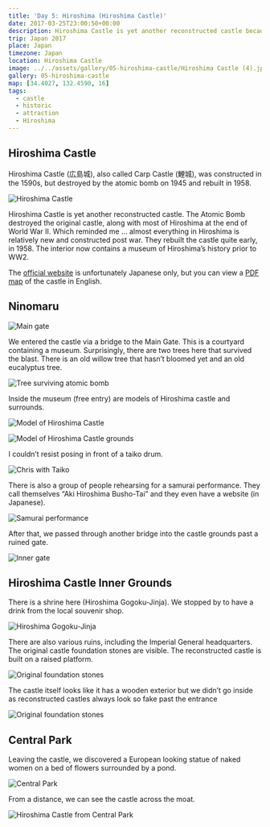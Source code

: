 ```yaml
---
title: 'Day 5: Hiroshima (Hiroshima Castle)'
date: 2017-03-25T23:00:50+00:00
description: Hiroshima Castle is yet another reconstructed castle because the original was destroyed along with most of Hiroshima by the Atomic Bomb.
trip: Japan 2017
place: Japan
timezone: Japan
location: Hiroshima Castle
image: ../../assets/gallery/05-hiroshima-castle/Hiroshima Castle (4).jpeg
gallery: 05-hiroshima-castle
map: [34.4027, 132.4590, 16]
tags:
  - castle
  - historic
  - attraction
  - Hiroshima
---
```


## Hiroshima Castle

Hiroshima Castle (広島城), also called Carp Castle (鯉城), was constructed in the 1590s, but destroyed by the atomic bomb on 1945 and rebuilt in 1958.

![Hiroshima Castle](../../assets/gallery/05-hiroshima-castle/Chris,_Hiroshima_Castle.jpeg)

Hiroshima Castle is yet another reconstructed castle. The Atomic Bomb destroyed the original castle, along with most of Hiroshima at the end of World War II. Which reminded me … almost everything in Hiroshima is relatively new and constructed post war. They rebuilt the castle quite early, in 1958. The interior now contains a museum of Hiroshima’s history prior to WW2.

The [official website](http://www.rijo-castle.jp/) is unfortunately Japanese only, but you can view a [PDF map](http://www.rijo-castle.jp/RIJO_HP/contents/09_alacarte/pdf/map_en.pdf) of the castle in English.

## Ninomaru

![Main gate](../../assets/gallery/05-hiroshima-castle/Main_gate.jpeg)

We entered the castle via a bridge to the Main Gate. This is a courtyard containing a museum. Surprisingly, there are two trees here that survived the blast. There is an old willow tree that hasn’t bloomed yet and an old eucalyptus tree.

![Tree surviving atomic bomb](../../assets/gallery/05-hiroshima-castle/Tree_surviving_atomic_bomb_blast_1.jpeg)

Inside the museum (free entry) are models of Hiroshima castle and surrounds.

![Model of Hiroshima Castle](../../assets/gallery/05-hiroshima-castle/Model.jpeg)

![Model of Hiroshima Castle grounds](../../assets/gallery/05-hiroshima-castle/Model_3.jpeg)

I couldn’t resist posing in front of a taiko drum.

![Chris with Taiko](../../assets/gallery/05-hiroshima-castle/Chris,_Taiko.jpeg)

There is also a group of people rehearsing for a samurai performance. They call themselves “Aki Hiroshima Busho-Tai” and they even have a website (in Japanese).

![Samurai performance](../../assets/gallery/05-hiroshima-castle/Samurai_performance_2.jpeg)

After that, we passed through another bridge into the castle grounds past a ruined gate.

![Inner gate](../../assets/gallery/05-hiroshima-castle/Chris,_Tree_surviving_atomic_bomb_blast.jpeg)

## Hiroshima Castle Inner Grounds

There is a shrine here (Hiroshima Gogoku-Jinja). We stopped by to have a drink from the local souvenir shop.

![Hiroshima Gogoku-Jinja](../../assets/gallery/05-hiroshima-castle/Hiroshima_Gokoku_jinja_shrine.jpeg)

There are also various ruins, including the Imperial General headquarters. The original castle foundation stones are visible. The reconstructed castle is built on a raised platform.

![Original foundation stones](../../assets/gallery/05-hiroshima-castle/Original_castle_tower_foundation_stones.jpeg)

The castle itself looks like it has a wooden exterior but we didn’t go inside as reconstructed castles always look so fake past the entrance

![Original foundation stones](../../assets/gallery/05-hiroshima-castle/Original_foundation_stones.jpeg)

## Central Park

Leaving the castle, we discovered a European looking statue of naked women on a bed of flowers surrounded by a pond.

![Central Park](../../assets/gallery/05-hiroshima-castle/Chris,_Central_Park_statue.jpeg)

From a distance, we can see the castle across the moat.

![Hiroshima Castle from Central Park](../../assets/gallery/05-hiroshima-castle/Hiroshima_Castle_3.jpeg)

